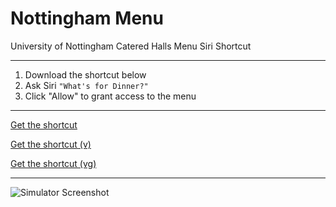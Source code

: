 # Nottingham Menu
University of Nottingham Catered Halls Menu Siri Shortcut

***
1. Download the shortcut below
2. Ask Siri `"What's for Dinner?"`
3. Click "Allow" to grant access to the menu
***

[Get the shortcut](https://www.icloud.com/shortcuts/1729bf60a9a84c3ebbb89c4561f66fc0)

[Get the shortcut (v)](https://www.icloud.com/shortcuts/703ed1688ca44e729f80c8559777e757)

[Get the shortcut (vg)](https://www.icloud.com/shortcuts/025c3775f4214e9283a09abdc6cb2d5f)

<hr>

![Simulator Screenshot](https://github.com/user-attachments/assets/250dcd32-feaf-46e7-bd86-196b41c20e79)
